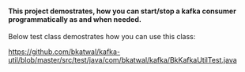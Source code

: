 #### This project demostrates, how you can start/stop a kafka consumer programmatically as and when needed.

Below test class demostrates how you can use this class:

https://github.com/bkatwal/kafka-util/blob/master/src/test/java/com/bkatwal/kafka/BkKafkaUtilTest.java

